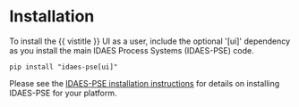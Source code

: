 # Installation

To install the {{ vistitle }} UI as a user, include the optional '[ui]' dependency as you install
the main IDAES Process Systems (IDAES-PSE) code.

```shell
pip install "idaes-pse[ui]"
```

Please see the [IDAES-PSE installation instructions](https://idaes-pse.readthedocs.io/en/latest/tutorials/getting_started/) for details on installing IDAES-PSE for your platform.

